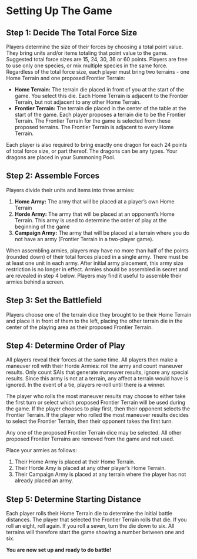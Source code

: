 # Setting Up The Game

## Step 1: Decide The Total Force Size

Players determine the size of their forces by choosing a total point value. They bring units and/or items totaling that point value to the game. Suggested total force sizes are 15, 24, 30, 36 or 60 points. Players are free to use only one species, or mix multiple species in the same force. Regardless of the total force size, each player must bring two terrains - one Home Terrain and one proposed Frontier Terrain:

- **Home Terrain:** The terrain die placed in front of you at the start of the game. You select this die. Each Home Terrain is adjacent to the Frontier Terrain, but not adjacent to any other Home Terrain.
- **Frontier Terrain:** The terrain die placed in the center of the table at the start of the game. Each player proposes a terrain die to be the Frontier Terrain. The Frontier Terrain for the game is selected from these proposed terrains. The Frontier Terrain is adjacent to every Home Terrain.

Each player is also required to bring exactly one dragon for each 24 points of total force size, or part
thereof. The dragons can be any types. Your dragons are placed in your Summoning Pool.

## Step 2: Assemble Forces

Players divide their units and items into three armies:
1. **Home Army:** The army that will be placed at a player’s own Home Terrain
2. **Horde Army:** The army that will be placed at an opponent’s Home Terrain. This army is used to determine the order of play at the beginning of the game
3. **Campaign Army:** The army that will be placed at a terrain where you do not have an army (Frontier Terrain in a two-player game).

When assembling armies, players may have no more than half of the points (rounded down) of their total forces placed in a single army. There must be at least one unit in each army. After initial army placement, this army size restriction is no longer in effect. Armies should be assembled in secret and are revealed in step 4 below. Players may find it useful to assemble their armies behind a screen.

## Step 3: Set the Battlefield
Players choose one of the terrain dice they brought to be their Home Terrain and place it in front of them to the left, placing the other terrain die in the center of the playing area as their proposed Frontier Terrain.

## Step 4: Determine Order of Play

All players reveal their forces at the same time. All players then make a maneuver roll with their Horde Armies: roll the army and count maneuver results. Only count SAIs that generate maneuver results, ignore any special results. Since this army is not at a terrain, any affect a terrain would have is ignored. In the event of a tie, players re-roll until there is a winner.

The player who rolls the most maneuver results may choose to either take the first turn or select which proposed Frontier Terrain will be used during the game. If the player chooses to play first, then their opponent selects the Frontier Terrain. If the player who rolled the most maneuver results decides to select the Frontier Terrain, then their opponent takes the first turn.

Any one of the proposed Frontier Terrain dice may be selected. All other proposed Frontier Terrains are removed from the game and not used.

Place your armies as follows:
1. Their Home Army is placed at their Home Terrain.
2. Their Horde Amy is placed at any other player’s Home Terrain.
3. Their Campaign Army is placed at any terrain where the player has not already placed an army.

## Step 5: Determine Starting Distance

Each player rolls their Home Terrain die to determine the initial battle distances. The player that selected the Frontier Terrain rolls that die. If you roll an eight, roll again. If you roll a seven, turn the die down to six. All terrains will therefore start the game showing a number between one and six.

**You are now set up and ready to do battle!**